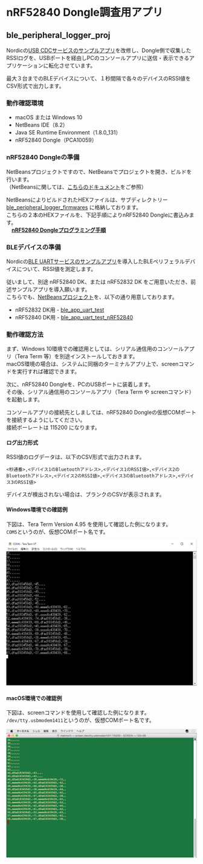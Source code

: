 # nRF52840 Dongle調査用アプリ

## ble_peripheral_logger_proj

Nordicの[USB CDCサービスのサンプルアプリ](https://infocenter.nordicsemi.com/index.jsp?topic=%2Fcom.nordic.infocenter.sdk5.v15.2.0%2Fusbd_cdc_acm_example.html&cp=4_0_0_4_5_50_3)を改修し、Dongle側で収集したRSSIログを、USBポートを経由しPCのコンソールアプリに送信・表示できるアプリケーションに転化させています。

最大３台までのBLEデバイスについて、１秒間隔で各々のデバイスのRSSI値をCSV形式で出力します。

### 動作確認環境

- macOS または Windows 10
- NetBeans IDE（8.2）
- Java SE Runtime Environment（1.8.0_131）
- nRF52840 Dongle（PCA10059）

### nRF52840 Dongleの準備

NetBeansプロジェクトですので、NetBeansでプロジェクトを開き、ビルドを行います。<br>
（NetBeansに関しては、[こちらのドキュメント](../../../Development/nRF52840/NETBEANS.md)をご参照）

NetBeansによりビルドされたHEXファイルは、サブディレクトリー [ble_peripheral_logger_firmwares](ble_peripheral_logger_firmwares) に格納しております。<br>
こちらの２本のHEXファイルを、下記手順によりnRF52840 Dongleに書込みます。<br>
　<b>[nRF52840 Dongleプログラミング手順](https://github.com/diverta/onecard-fido/blob/master/Development/nRF52840/NRFCONNECTINST.md)</b>

### BLEデバイスの準備

Nordicの[BLE UARTサービスのサンプルアプリ](https://infocenter.nordicsemi.com/index.jsp?topic=%2Fcom.nordic.infocenter.sdk5.v15.2.0%2Fble_sdk_app_nus_c.html&cp=4_0_0_4_1_0_7)を導入したBLEペリフェラルデバイスについて、RSSI値を測定します。

従いまして、別途 nRF52840 DK、または nRF52832 DK をご用意いただき、前述サンプルアプリを導入願います。<br>
こちらでも、[NetBeansプロジェクト](https://github.com/diverta/onecard-fido/tree/master/nRF5_SDK_v15.2.0/examples/ble_peripheral)を、以下の通り用意しております。
- nRF52832 DK用 - [ble_app_uart_test](../examples/ble_peripheral/ble_app_uart_test)
- nRF52840 DK用 - [ble_app_uart_test_nRF52840](../examples/ble_peripheral/ble_app_uart_test_nRF52840)

### 動作確認方法

まず、Windows 10環境での確認用としては、シリアル通信用のコンソールアプリ（Tera Term 等）を別途インストールしておきます。<br>
macOS環境の場合は、システムに同梱のターミナルアプリ上で、screenコマンドを実行すれば確認できます。

次に、nRF52840 Dongleを、PCのUSBポートに装着します。<br>
その後、シリアル通信用のコンソールアプリ（Tera Term や screenコマンド）を起動します。

コンソールアプリの接続先としましては、nRF52840 Dongleの仮想COMポートを接続するようにしてください。<br>
接続ボーレートは 115200 になります。

#### ログ出力形式

RSSI値のログデータは、以下のCSV形式で出力されます。<br>
```
<秒通番>,<デバイス1のBluetoothアドレス>,<デバイス1のRSSI値>,<デバイス2のBluetoothアドレス>,<デバイス2のRSSI値>,<デバイス3のBluetoothアドレス>,<デバイス3のRSSI値>
```
デバイスが検出されない場合は、ブランクのCSVが表示されます。

#### Windows環境での確認例

下図は、Tera Term Version 4.95 を使用して確認した例になります。<br>
`COM5`というのが、仮想COMポート名です。

<img src="assets/0001.png" width="640">

#### macOS環境での確認例
下図は、screenコマンドを使用して確認した例になります。<br>
`/dev/tty.usbmodem1411`というのが、仮想COMポート名です。

<img src="assets/0002.png" width="640">
